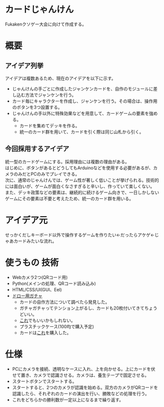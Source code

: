 # カードじゃんけん
Fukakenクソゲー大会に向けて作成する。
# 概要
## アイデア列挙
アイデアは複数あるため、現在のアイデアを以下に示す。
* じゃんけんの手ごとに作成したジャンケンカードを、自作のモジュールに差し込む方法でジャンケンを行う。
* カード毎にキャラクターを作成し、ジャンケンを行う。その場合は、操作用のボタンを3つ設置する。
* じゃんけんの手以外に特殊効果などを用意して、カードゲームの要素を強める。
  * カードを集めてデッキを作る。
  * 統一のカード群を用いて、カードを引く際は同じ山札から引く。
## 今回採用するアイデア
統一型のカードゲームにする。採用理由には複数の理由がある。  
はじめに、ボタンがあるとどうしてもArduinoなどを使用する必要があるが、カメラのみだとPCのみでプレイできる。  
次に、通常のじゃんけんでは、ゲーム性が著しく低いことが挙げられる。技術的には面白いが、ゲームが面白くなさすぎると辛いし、作っていて楽しくない。  
また、デッキ政策などの要素は、継続的に続けるゲーム向きで、一日しかしないゲームにその要素は不要と考えたため、統一のカード群を用いる。
# アイデア元
せっかくだしキーボード以外で操作するゲームを作りたい<-だったらアケゲ<-じゃあカードみたいな流れ。
# 使うもの 技術
* Webカメラ2つ(QRコード用)
* Python(メインの処理、QRコード読み込み)
* HTML/CSS/UI(GUI、Eel)
* [ドロー用ガチャ](https://www.amazon.co.jp/%E3%82%AE%E3%83%B3%E3%83%9D%E3%83%BC-%E3%81%98%E3%81%B6%E3%82%93%E3%81%A7%E3%81%A4%E3%81%8F%E3%82%8B-%E5%B7%A5%E4%BD%9C%E3%82%AD%E3%83%83%E3%83%88-%E3%82%AB%E3%83%BC%E3%83%89%E3%82%AC%E3%83%81%E3%83%A3-CG-KKW/dp/B07C1YKMXM/ref=asc_df_B07C1YKMXM/)
  * カードの自作方法について調べたら発見した。
  * ガチャガチャってテンション上がるし、カードも20枚付いてきてちょうどいい。
  * [これ](https://www.amazon.co.jp/hacomo-%E3%83%9A%E3%83%BC%E3%83%91%E3%83%BC%E3%82%AF%E3%83%A9%E3%83%95%E3%83%88-WOW-%E3%82%AB%E3%83%BC%E3%83%89%E8%B2%A9%E5%A3%B2%E6%A9%9F-4515/dp/B07TVLHYTL/ref=pb_allspark_dp_sims_pao_desktop_session_based_sccl_3_2/356-5572851-5911458)でもいいかもしれない。
  * プラスチックケース(100均で購入予定)
  * カードは[これ](https://www.amazon.co.jp/%E3%82%A8%E3%83%BC%E3%83%AF%E3%83%B3-%E3%83%9E%E3%83%AB%E3%83%81%E3%82%AB%E3%83%BC%E3%83%89-%E3%82%AD%E3%83%A3%E3%83%83%E3%82%B7%E3%83%A5%E3%82%AB%E3%83%BC%E3%83%89%E3%82%B5%E3%82%A4%E3%82%BA-100%E6%9E%9A%E5%88%86-51164/dp/B00DN0F0OA/)を購入した。
# 仕様
* PCにカメラを接続、透明なケースに入れ、上を向かせる。上にカードを伏せて置き、カメラで認識させる。カメラは、養生テープで固定させる。  
* スタートボタンでスタートする。
* スタートすると、2つのカメラが認識を始める。双方のカメラがQRコードを認識したら、それぞれのカードの演出を行い、勝敗などの処理を行う。
* これをどちらかの勝利数が一定以上になるまで繰り返す。